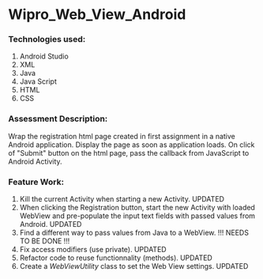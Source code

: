 # Wipro_Web_View_Android

### Technologies used:
1. Android Studio
2. XML
3. Java
4. Java Script
5. HTML
6. CSS

### Assessment Description:
Wrap the registration html page created in first assignment in a native Android application. Display the page as soon as application loads.
On click of "Submit" button on the html page, pass the callback from JavaScript to Android Activity.

### Feature Work:
1. Kill the current Activity when starting a new Activity. UPDATED
2. When clicking the Registration button, start the new Activity with loaded WebView and pre-populate the input text fields with passed values from Android. UPDATED
3. Find a different way to pass values from Java to a WebView. !!! NEEDS TO BE DONE !!!
4. Fix access modifiers (use private). UPDATED
5. Refactor code to reuse functionnality (methods). UPDATED
6. Create a *WebViewUtility* class to set the Web View settings. UPDATED
